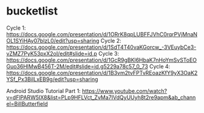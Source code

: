 # bucketlist
Cycle 1: https://docs.google.com/presentation/d/1ORrK8qpLUBFFJVhC0rqrPVjMnaNOL1SYiHAy07blzL0/edit?usp=sharing
Cycle 2: https://docs.google.com/presentation/d/1SdT4T40vaKGorcw_-3VEuybCe3-vZMZ7PyK53pxX2oI/edit#slide=id.p
Cycle 3: https://docs.google.com/presentation/d/1GcR9gBKl6HbaK7nHoYmSvSToEOGuo36HlMwB456T-2M/edit#slide=id.g5229a78c57_0_73
Cycle 4: https://docs.google.com/presentation/d/1B3vm2tvFPTvREoazKfY9yX3OaK2YSf_Px3BilLxEB9g/edit?usp=sharing

Android Studio
Tutorial  Part 1: https://www.youtube.com/watch?v=dFlPARW5IX8&list=PLp9HFLVct_ZvMa7IVdQyUUyh8t2re9apm&ab_channel=BillButterfield

